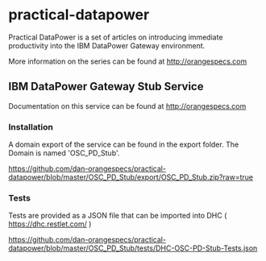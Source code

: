 # practical-datapower

Practical DataPower is a set of articles on introducing immediate productivity into the IBM DataPower Gateway environment. 

More information on the series can be found at http://orangespecs.com 

## IBM DataPower Gateway Stub Service

Documentation on this service can be found at http://orangespecs.com 

### Installation

A domain export of the service can be found in the export folder. The Domain is named 'OSC_PD_Stub'.

https://github.com/dan-orangespecs/practical-datapower/blob/master/OSC_PD_Stub/export/OSC_PD_Stub.zip?raw=true


### Tests

Tests are provided as a JSON file that can be imported into DHC ( https://dhc.restlet.com/ )

https://github.com/dan-orangespecs/practical-datapower/blob/master/OSC_PD_Stub/tests/DHC-OSC-PD-Stub-Tests.json





